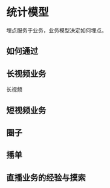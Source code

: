 # 统计模型

埋点服务于业务，业务模型决定如何埋点。

## 如何通过

## 长视频业务



长视频

## 短视频业务



## 圈子



## 播单





## 直播业务的经验与摸索



